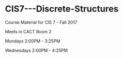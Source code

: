 # CIS7---Discrete-Structures
Course Material for CIS 7 - Fall 2017


Meets in CACT Room 2


Mondays 2:00PM - 3:25PM

Wednesdays 2:00PM - 4:25PM
